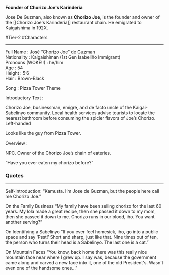 **Founder of Chorizo Joe's Karinderia**

Jose De Guzman, also known as **Chorizo Joe**, is the founder and owner of the [[Chorizo Joe's Karinderia]] restaurant chain. He emigrated to Kaigaishima in 192X.

#Tier-2 #Characters 

---
Full Name : José “Chorizo Joe” de Guzman  
Nationality : Kaigaishiman (1st Gen Isabeliño Immigrant)  
Pronouns (WOKE!!) : he/him  
Age : 54  
Height : 5’6  
Hair : Brown-Black

Song : Pizza Tower Theme  

Introductory Text :  

Chorizo Joe, businessman, emigré, and de facto uncle of the Kaigai-Sabelinyo community. Local health services advise tourists to locate the nearest bathroom before consuming the spicier flavors of Joe’s Chorizo.  
Left-handed  
  
Looks like the guy from Pizza Tower.

Overview : 

NPC. Owner of the Chorizo Joe’s chain of eateries.

“Have you ever eaten my chorizo before?”

### Quotes
---
Self-Introduction:
“Kamusta. I’m Jose de Guzman, but the people here call me Chorizo Joe.”

On the Family Business
“My family have been selling chorizo for the last 60 years. My lola made a great recipe, then she passed it down to my mom, then she passed it down to me. Chorizo runs in our blood, iho. You want another serving?”

On Identifying a Sabelinyo
“If you ever feel homesick, iho, go into a public space and say ‘Psst!’ Short and sharp, just like that. Nine times out of ten, the person who turns their head is a Sabelinyo. The last one is a cat.”

On Mountain Faces
“You know, back home there was this really nice mountain face near where I grew up. I say was, because the government came along and carved a new face into it, one of the old President's. Wasn't even one of the handsome ones..."